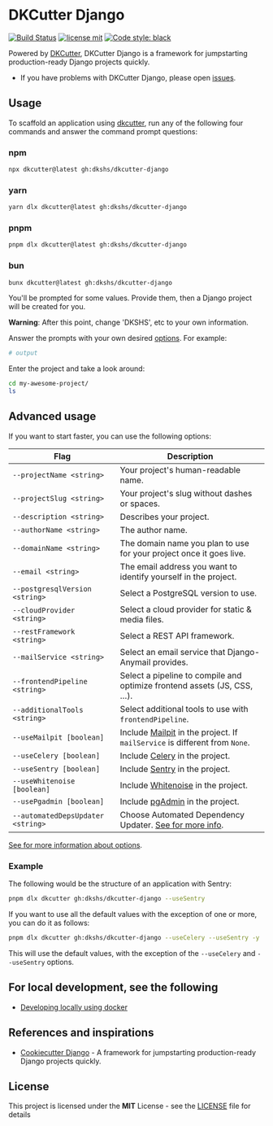 # DKCutter Django

[![Build Status](https://img.shields.io/github/actions/workflow/status/dkshs/dkcutter-django/ci.yml?branch=main)](https://github.com/dkshs/dkcutter-django/actions/workflows/ci.yml?query=branch%3Amain)
[![license mit](https://img.shields.io/badge/licence-MIT-56BEB8)](LICENSE)
[![Code style: black](https://img.shields.io/badge/code%20style-black-000000.svg)](https://github.com/ambv/black)

Powered by [DKCutter](https://github.com/dkshs/dkcutter), DKCutter Django is a framework for jumpstarting production-ready Django projects quickly.

- If you have problems with DKCutter Django, please open [issues](https://github.com/dkshs/dkcutter-django/issues/new).

## Usage

To scaffold an application using [dkcutter](https://github.com/dkshs/dkcutter), run any of the following four commands and answer the command prompt questions:

### npm

```bash
npx dkcutter@latest gh:dkshs/dkcutter-django
```

### yarn

```bash
yarn dlx dkcutter@latest gh:dkshs/dkcutter-django
```

### pnpm

```bash
pnpm dlx dkcutter@latest gh:dkshs/dkcutter-django
```

### bun

```bash
bunx dkcutter@latest gh:dkshs/dkcutter-django
```

You'll be prompted for some values. Provide them, then a Django project will be created for you.

**Warning**: After this point, change 'DKSHS', etc to your own information.

Answer the prompts with your own desired [options][options-url]. For example:

```bash
# output
```

Enter the project and take a look around:

```bash
cd my-awesome-project/
ls
```

## Advanced usage

If you want to start faster, you can use the following options:

| Flag                              | Description                                                                               |
| --------------------------------- | ----------------------------------------------------------------------------------------- |
| `--projectName <string>`          | Your project's human-readable name.                                                       |
| `--projectSlug <string>`          | Your project's slug without dashes or spaces.                                             |
| `--description <string>`          | Describes your project.                                                                   |
| `--authorName <string>`           | The author name.                                                                          |
| `--domainName <string>`           | The domain name you plan to use for your project once it goes live.                       |
| `--email <string>`                | The email address you want to identify yourself in the project.                           |
| `--postgresqlVersion <string>`    | Select a PostgreSQL version to use.                                                       |
| `--cloudProvider <string>`        | Select a cloud provider for static & media files.                                         |
| `--restFramework <string>`        | Select a REST API framework.                                                              |
| `--mailService <string>`          | Select an email service that Django-Anymail provides.                                     |
| `--frontendPipeline <string>`     | Select a pipeline to compile and optimize frontend assets (JS, CSS, …).                   |
| `--additionalTools <string>`      | Select additional tools to use with `frontendPipeline`.                                   |
| `--useMailpit [boolean]`          | Include [Mailpit][mailpit-url] in the project. If `mailService` is different from `None`. |
| `--useCelery [boolean]`           | Include [Celery](https://github.com/celery/celery) in the project.                        |
| `--useSentry [boolean]`           | Include [Sentry](https://github.com/getsentry/sentry) in the project.                     |
| `--useWhitenoise [boolean]`       | Include [Whitenoise](https://github.com/evansd/whitenoise) in the project.                |
| `--usePgadmin [boolean]`          | Include [pgAdmin](https://www.pgadmin.org/) in the project.                               |
| `--automatedDepsUpdater <string>` | Choose Automated Dependency Updater. [See for more info][options-url].                    |

[mailpit-url]: https://github.com/axllent/mailpit/

[See for more information about options][options-url].

### Example

The following would be the structure of an application with Sentry:

```bash
pnpm dlx dkcutter gh:dkshs/dkcutter-django --useSentry
```

If you want to use all the default values with the exception of one or more, you can do it as follows:

```bash
pnpm dlx dkcutter gh:dkshs/dkcutter-django --useCelery --useSentry -y
```

This will use the default values, with the exception of the `--useCelery` and `--useSentry` options.

## For local development, see the following

- [Developing locally using docker](./docs/developing-locally-docker.md)

[options-url]: ./docs/project-generation-options.md

## References and inspirations

- [Cookiecutter Django](https://github.com/cookiecutter/cookiecutter-django) - A framework for jumpstarting production-ready Django projects quickly.

## License

This project is licensed under the **MIT** License - see the [LICENSE](./LICENSE) file for details
